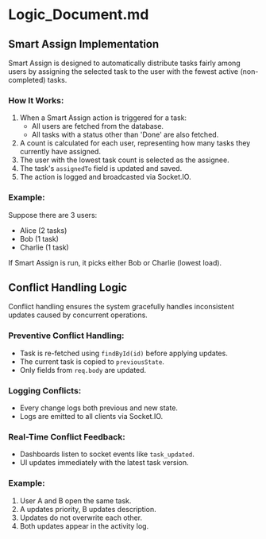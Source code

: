 # Logic_Document.md

## Smart Assign Implementation

Smart Assign is designed to automatically distribute tasks fairly among users by assigning the selected task to the user with the fewest active (non-completed) tasks.

### How It Works:
1. When a Smart Assign action is triggered for a task:
   - All users are fetched from the database.
   - All tasks with a status other than 'Done' are also fetched.
2. A count is calculated for each user, representing how many tasks they currently have assigned.
3. The user with the lowest task count is selected as the assignee.
4. The task's `assignedTo` field is updated and saved.
5. The action is logged and broadcasted via Socket.IO.

### Example:
Suppose there are 3 users:
- Alice (2 tasks)
- Bob (1 task)
- Charlie (1 task)

If Smart Assign is run, it picks either Bob or Charlie (lowest load).


## Conflict Handling Logic

Conflict handling ensures the system gracefully handles inconsistent updates caused by concurrent operations.

### Preventive Conflict Handling:
- Task is re-fetched using `findById(id)` before applying updates.
- The current task is copied to `previousState`.
- Only fields from `req.body` are updated.

### Logging Conflicts:
- Every change logs both previous and new state.
- Logs are emitted to all clients via Socket.IO.

### Real-Time Conflict Feedback:
- Dashboards listen to socket events like `task_updated`.
- UI updates immediately with the latest task version.

### Example:
1. User A and B open the same task.
2. A updates priority, B updates description.
3. Updates do not overwrite each other.
4. Both updates appear in the activity log.
